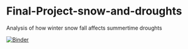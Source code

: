 # Final-Project-snow-and-droughts
Analysis of how winter snow fall affects summertime droughts

[![Binder](https://mybinder.org/badge_logo.svg)](https://mybinder.org/v2/gh/andrewflem/Final-Project-CO-snow-and-droughts/HEAD)
